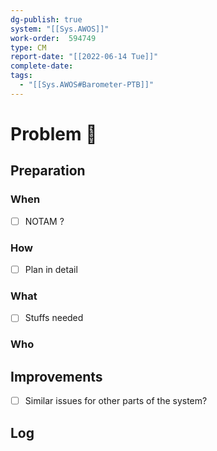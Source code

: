 ```yaml
---
dg-publish: true
system: "[[Sys.AWOS]]"
work-order:  594749
type: CM
report-date: "[[2022-06-14 Tue]]"
complete-date: 
tags:
  - "[[Sys.AWOS#Barometer-PTB]]"
---
```


# Problem 🐞
## Preparation
### When
- [ ] NOTAM ?
### How
- [ ] Plan in detail
### What
- [ ] Stuffs needed
### Who

## Improvements
- [ ] Similar issues for other parts of the system?

## Log

